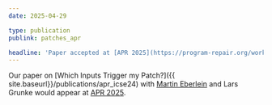 ```yaml
---
date: 2025-04-29

type: publication 
publink: patches_apr

headline: 'Paper accepted at [APR 2025](https://program-repair.org/workshop-2025/)'
---
```

Our paper on [Which Inputs Trigger my Patch?]({{ site.baseurl}}/publications/apr_icse24) 
with [Martin Eberlein][Martin]
and Lars Grunke would appear at [APR 2025][APR2025].

[APR2025]: https://program-repair.org/workshop-2025/
[Martin]: https://martin-eberlein.com/

